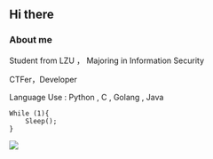 ## Hi there

### About me

Student from LZU ， Majoring in Information Security

CTFer，Developer

Language Use : Python , C , Golang , Java

```
While (1){
    Sleep();
}
```


<a href="https://github.com/sky130">
    <img align="center" src="https://github-readme-stats.vercel.app/api?username=lyscf&show_icons=true&include_all_commits=true" />
</a>
